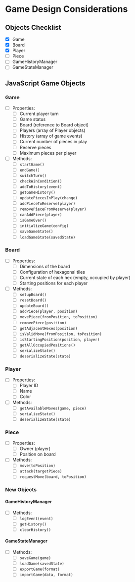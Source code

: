 # Game Design Considerations

## Objects Checklist
- [x] Game
- [x] Board
- [x] Player
- [ ] Piece
- [ ] GameHistoryManager
- [ ] GameStateManager

## JavaScript Game Objects

### Game
- [ ] Properties:
  - [ ] Current player turn
  - [ ] Game status
  - [ ] Board (reference to Board object)
  - [ ] Players (array of Player objects)
  - [ ] History (array of game events)
  - [ ] Current number of pieces in play
  - [ ] Reserve pieces
  - [ ] Maximum pieces per player

- [ ] Methods:
  - [ ] `startGame()`
  - [ ] `endGame()`
  - [ ] `switchTurn()`
  - [ ] `checkWinCondition()`
  - [ ] `addToHistory(event)`
  - [ ] `getGameHistory()`
  - [ ] `updatePiecesInPlay(change)`
  - [ ] `addPieceToReserve(player)`
  - [ ] `removePieceFromReserve(player)`
  - [ ] `canAddPiece(player)`
  - [ ] `isGameOver()`
  - [ ] `initializeGame(config)`
  - [ ] `saveGameState()`
  - [ ] `loadGameState(savedState)`

### Board
- [ ] Properties:
  - [ ] Dimensions of the board
  - [ ] Configuration of hexagonal tiles
  - [ ] Current state of each hex (empty, occupied by player)
  - [ ] Starting positions for each player

- [ ] Methods:
  - [ ] `setupBoard()`
  - [ ] `resetBoard()`
  - [ ] `updateBoard()`
  - [ ] `addPiece(player, position)`
  - [ ] `movePiece(fromPosition, toPosition)`
  - [ ] `removePiece(position)`
  - [ ] `getAdjacentHexes(position)`
  - [ ] `isValidMove(fromPosition, toPosition)`
  - [ ] `isStartingPosition(position, player)`
  - [ ] `getAllOccupiedPositions()`
  - [ ] `serializeState()`
  - [ ] `deserializeState(state)`

### Player
- [ ] Properties:
  - [ ] Player ID
  - [ ] Name
  - [ ] Color

- [ ] Methods:
  - [ ] `getAvailableMoves(game, piece)`
  - [ ] `serializeState()`
  - [ ] `deserializeState(state)`

### Piece
- [ ] Properties:
  - [ ] Owner (player)
  - [ ] Position on board

- [ ] Methods:
  - [ ] `move(toPosition)`
  - [ ] `attack(targetPiece)`
  - [ ] `requestMove(board, toPosition)`

### New Objects

#### GameHistoryManager
- [ ] Methods:
  - [ ] `logEvent(event)`
  - [ ] `getHistory()`
  - [ ] `clearHistory()`

#### GameStateManager
- [ ] Methods:
  - [ ] `saveGame(game)`
  - [ ] `loadGame(savedState)`
  - [ ] `exportGame(format)`
  - [ ] `importGame(data, format)`